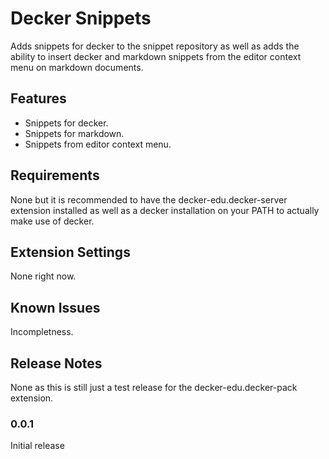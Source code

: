 # Decker Snippets

Adds snippets for decker to the snippet repository as well as adds the ability to insert decker and markdown snippets from the editor context menu on markdown documents.

## Features

- Snippets for decker.
- Snippets for markdown.
- Snippets from editor context menu.

## Requirements

None but it is recommended to have the decker-edu.decker-server extension installed as well as a decker installation on your PATH to actually make use of decker.

## Extension Settings

None right now.

## Known Issues

Incompletness.

## Release Notes

None as this is still just a test release for the decker-edu.decker-pack extension.

### 0.0.1

Initial release
